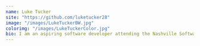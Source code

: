 ```yaml
---
name: Luke Tucker
site: "https://github.com/luketucker28"
image: "/images/LukeTuckerBW.jpg"
colorimg: "/images/LukeTuckerColor.jpg"
bio: I am an aspiring software developer attending the Nashville Software School. I cannot wait to graduate and utilize my skills in the workforce. 
---
```

